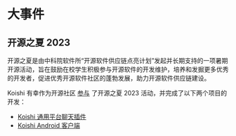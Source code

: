 # 大事件

## 开源之夏 2023

开源之夏是由中科院软件所“开源软件供应链点亮计划”发起并长期支持的一项暑期开源活动，旨在鼓励在校学生积极参与开源软件的开发维护，培养和发掘更多优秀的开发者，促进优秀开源软件社区的蓬勃发展，助力开源软件供应链建设。

Koishi 有幸作为开源社区 [参与](https://summer-ospp.ac.cn/org/orgdetail/90fe7a64-0ec0-4c60-963d-becc7e95f977?lang=zh) 了开源之夏 2023 活动，并完成了以下两个项目的开发：

- [Koishi 通用平台聊天插件](https://summer-ospp.ac.cn/org/prodetail/2390f0169?list=org\&navpage=org)
- [Koishi Android 客户端](https://summer-ospp.ac.cn/org/prodetail/2390f0170?list=org\&navpage=org)
